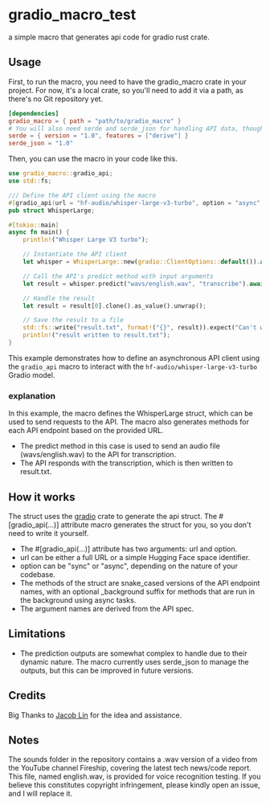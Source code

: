 # gradio_macro_test

a simple macro that generates api code for gradio rust crate.

## Usage

First, to run the macro, you need to have the gradio_macro crate in your project. For now, it's a local crate, so you'll need to add it via a path, as there's no Git repository yet.

```toml
[dependencies]
gradio_macro = { path = "path/to/gradio_macro" }
# You will also need serde and serde_json for handling API data, though this may be removed in the future.
serde = { version = "1.0", features = ["derive"] }
serde_json = "1.0"
```

Then, you can use the macro in your code like this.
```rust
use gradio_macro::gradio_api;
use std::fs;

/// Define the API client using the macro
#[gradio_api(url = "hf-audio/whisper-large-v3-turbo", option = "async")]
pub struct WhisperLarge;

#[tokio::main]
async fn main() {
    println!("Whisper Large V3 turbo");

    // Instantiate the API client
    let whisper = WhisperLarge::new(gradio::ClientOptions::default()).await.unwrap();

    // Call the API's predict method with input arguments
    let result = whisper.predict("wavs/english.wav", "transcribe").await.unwrap();

    // Handle the result
    let result = result[0].clone().as_value().unwrap();

    // Save the result to a file
    std::fs::write("result.txt", format!("{}", result)).expect("Can't write to file");
    println!("result written to result.txt");
}
```

This example demonstrates how to define an asynchronous API client using the `gradio_api` macro to interact with the `hf-audio/whisper-large-v3-turbo` Gradio model.

### explanation

In this example, the macro defines the WhisperLarge struct, which can be used to send requests to the API. The macro also generates methods for each API endpoint based on the provided URL.
- The predict method in this case is used to send an audio file (wavs/english.wav) to the API for transcription.
- The API responds with the transcription, which is then written to result.txt.

## How it works

The struct uses the [gradio](https://crates.io/crates/gradio) crate to generate the api struct.
The #[gradio_api(...)] attribute macro generates the struct for you, so you don't need to write it yourself.
- The #[gradio_api(...)] attribute has two arguments: url and option.
- url can be either a full URL or a simple Hugging Face space identifier.
- option can be "sync" or "async", depending on the nature of your codebase.
- The methods of the struct are snake_cased versions of the API endpoint names, with an optional _background suffix for methods that are run in the background using async tasks.
- The argument names are derived from the API spec.


## Limitations

- The prediction outputs are somewhat complex to handle due to their dynamic nature. The macro currently uses serde_json to manage the outputs, but this can be improved in future versions.

## Credits

Big Thanks to [Jacob Lin](https://github.com/JacobLinCool) for the idea and assistance.

## Notes

The sounds folder in the repository contains a .wav version of a video from the YouTube channel Fireship, covering the latest tech news/code report. This file, named english.wav, is provided for voice recognition testing. If you believe this constitutes copyright infringement, please kindly open an issue, and I will replace it.